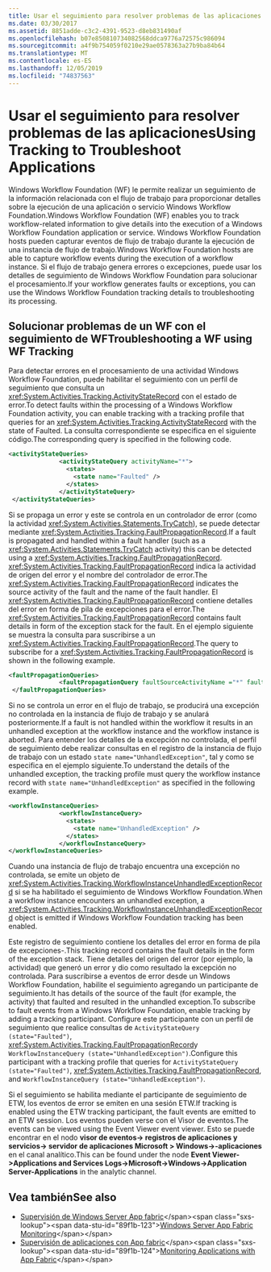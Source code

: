 ```yaml
---
title: Usar el seguimiento para resolver problemas de las aplicaciones
ms.date: 03/30/2017
ms.assetid: 8851adde-c3c2-4391-9523-d8eb831490af
ms.openlocfilehash: b07e850810734082568ddca9776a72575c986094
ms.sourcegitcommit: a4f9b754059f0210e29ae0578363a27b9ba84b64
ms.translationtype: MT
ms.contentlocale: es-ES
ms.lasthandoff: 12/05/2019
ms.locfileid: "74837563"
---
```

# <a name="using-tracking-to-troubleshoot-applications"></a><span data-ttu-id="89f1b-102">Usar el seguimiento para resolver problemas de las aplicaciones</span><span class="sxs-lookup"><span data-stu-id="89f1b-102">Using Tracking to Troubleshoot Applications</span></span>
<span data-ttu-id="89f1b-103">Windows Workflow Foundation (WF) le permite realizar un seguimiento de la información relacionada con el flujo de trabajo para proporcionar detalles sobre la ejecución de una aplicación o servicio Windows Workflow Foundation.</span><span class="sxs-lookup"><span data-stu-id="89f1b-103">Windows Workflow Foundation (WF) enables you to track workflow-related information to give details into the execution of a Windows Workflow Foundation application or service.</span></span> <span data-ttu-id="89f1b-104">Windows Workflow Foundation hosts pueden capturar eventos de flujo de trabajo durante la ejecución de una instancia de flujo de trabajo.</span><span class="sxs-lookup"><span data-stu-id="89f1b-104">Windows Workflow Foundation hosts are able to capture workflow events during the execution of a workflow instance.</span></span> <span data-ttu-id="89f1b-105">Si el flujo de trabajo genera errores o excepciones, puede usar los detalles de seguimiento de Windows Workflow Foundation para solucionar el procesamiento.</span><span class="sxs-lookup"><span data-stu-id="89f1b-105">If your workflow generates faults or exceptions, you can use the Windows Workflow Foundation tracking details to troubleshooting its processing.</span></span>  
  
## <a name="troubleshooting-a-wf-using-wf-tracking"></a><span data-ttu-id="89f1b-106">Solucionar problemas de un WF con el seguimiento de WF</span><span class="sxs-lookup"><span data-stu-id="89f1b-106">Troubleshooting a WF using WF Tracking</span></span>  
 <span data-ttu-id="89f1b-107">Para detectar errores en el procesamiento de una actividad Windows Workflow Foundation, puede habilitar el seguimiento con un perfil de seguimiento que consulta un <xref:System.Activities.Tracking.ActivityStateRecord> con el estado de error.</span><span class="sxs-lookup"><span data-stu-id="89f1b-107">To detect faults within the processing of a Windows Workflow Foundation activity, you can enable tracking with a tracking profile that queries for an <xref:System.Activities.Tracking.ActivityStateRecord> with the state of Faulted.</span></span> <span data-ttu-id="89f1b-108">La consulta correspondiente se especifica en el siguiente código.</span><span class="sxs-lookup"><span data-stu-id="89f1b-108">The corresponding query is specified in the following code.</span></span>  
  
```xml  
<activityStateQueries>  
              <activityStateQuery activityName="*">  
                <states>  
                  <state name="Faulted" />  
                </states>  
              </activityStateQuery>  
 </activityStateQueries>  
```  
  
 <span data-ttu-id="89f1b-109">Si se propaga un error y este se controla en un controlador de error (como la actividad <xref:System.Activities.Statements.TryCatch>), se puede detectar mediante <xref:System.Activities.Tracking.FaultPropagationRecord>.</span><span class="sxs-lookup"><span data-stu-id="89f1b-109">If a fault is propagated and handled within a fault handler (such as a <xref:System.Activities.Statements.TryCatch> activity) this can be detected using a <xref:System.Activities.Tracking.FaultPropagationRecord>.</span></span> <span data-ttu-id="89f1b-110"><xref:System.Activities.Tracking.FaultPropagationRecord> indica la actividad de origen del error y el nombre del controlador de error.</span><span class="sxs-lookup"><span data-stu-id="89f1b-110">The <xref:System.Activities.Tracking.FaultPropagationRecord> indicates the source activity of the fault and the name of the fault handler.</span></span> <span data-ttu-id="89f1b-111">El <xref:System.Activities.Tracking.FaultPropagationRecord> contiene detalles del error en forma de pila de excepciones para el error.</span><span class="sxs-lookup"><span data-stu-id="89f1b-111">The <xref:System.Activities.Tracking.FaultPropagationRecord> contains fault details in form of the exception stack for the fault.</span></span> <span data-ttu-id="89f1b-112">En el ejemplo siguiente se muestra la consulta para suscribirse a un <xref:System.Activities.Tracking.FaultPropagationRecord>.</span><span class="sxs-lookup"><span data-stu-id="89f1b-112">The query to subscribe for a <xref:System.Activities.Tracking.FaultPropagationRecord> is shown in the following example.</span></span>  
  
```xml  
<faultPropagationQueries>  
              <faultPropagationQuery faultSourceActivityName ="*" faultHandlerActivityName="*"/>  
 </faultPropagationQueries>  
```  
  
 <span data-ttu-id="89f1b-113">Si no se controla un error en el flujo de trabajo, se producirá una excepción no controlada en la instancia de flujo de trabajo y se anulará posteriormente.</span><span class="sxs-lookup"><span data-stu-id="89f1b-113">If a fault is not handled within the workflow it results in an unhandled exception at the workflow instance and the workflow instance is aborted.</span></span> <span data-ttu-id="89f1b-114">Para entender los detalles de la excepción no controlada, el perfil de seguimiento debe realizar consultas en el registro de la instancia de flujo de trabajo con un estado `state name="UnhandledException"`, tal y como se especifica en el ejemplo siguiente.</span><span class="sxs-lookup"><span data-stu-id="89f1b-114">To understand the details of the unhandled exception, the tracking profile must query the workflow instance record with `state name="UnhandledException"` as specified in the following example.</span></span>  
  
```xml  
<workflowInstanceQueries>  
              <workflowInstanceQuery>  
                <states>  
                  <state name="UnhandledException" />  
                </states>  
              </workflowInstanceQuery>  
</workflowInstanceQueries>  
```  
  
 <span data-ttu-id="89f1b-115">Cuando una instancia de flujo de trabajo encuentra una excepción no controlada, se emite un objeto de <xref:System.Activities.Tracking.WorkflowInstanceUnhandledExceptionRecord> si se ha habilitado el seguimiento de Windows Workflow Foundation.</span><span class="sxs-lookup"><span data-stu-id="89f1b-115">When a workflow instance encounters an unhandled exception, a <xref:System.Activities.Tracking.WorkflowInstanceUnhandledExceptionRecord> object is emitted if Windows Workflow Foundation tracking has been enabled.</span></span>  
  
 <span data-ttu-id="89f1b-116">Este registro de seguimiento contiene los detalles del error en forma de pila de excepciones-.</span><span class="sxs-lookup"><span data-stu-id="89f1b-116">This tracking record contains the fault details in the form of the exception stack.</span></span> <span data-ttu-id="89f1b-117">Tiene detalles del origen del error (por ejemplo, la actividad) que generó un error y dio como resultado la excepción no controlada. Para suscribirse a eventos de error desde un Windows Workflow Foundation, habilite el seguimiento agregando un participante de seguimiento.</span><span class="sxs-lookup"><span data-stu-id="89f1b-117">It has details of the source of the fault (for example, the activity) that faulted and resulted in the unhandled exception.To subscribe to fault events from a Windows Workflow Foundation, enable tracking by adding a tracking participant.</span></span> <span data-ttu-id="89f1b-118">Configure este participante con un perfil de seguimiento que realice consultas de `ActivityStateQuery (state="Faulted")`, <xref:System.Activities.Tracking.FaultPropagationRecord>y `WorkflowInstanceQuery (state="UnhandledException")`.</span><span class="sxs-lookup"><span data-stu-id="89f1b-118">Configure this participant with a tracking profile that queries for `ActivityStateQuery (state="Faulted")`, <xref:System.Activities.Tracking.FaultPropagationRecord>, and `WorkflowInstanceQuery (state="UnhandledException")`.</span></span>  
  
 <span data-ttu-id="89f1b-119">Si el seguimiento se habilita mediante el participante de seguimiento de ETW, los eventos de error se emiten en una sesión ETW.</span><span class="sxs-lookup"><span data-stu-id="89f1b-119">If tracking is enabled using the ETW tracking participant, the fault events are emitted to an ETW session.</span></span> <span data-ttu-id="89f1b-120">Los eventos pueden verse con el Visor de eventos.</span><span class="sxs-lookup"><span data-stu-id="89f1b-120">The events can be viewed using the Event Viewer event viewer.</span></span> <span data-ttu-id="89f1b-121">Esto se puede encontrar en el nodo **visor de eventos-> registros de aplicaciones y servicios-> servidor de aplicaciones Microsoft > Windows->-aplicaciones** en el canal analítico.</span><span class="sxs-lookup"><span data-stu-id="89f1b-121">This can be found under the node **Event Viewer->Applications and Services Logs->Microsoft->Windows->Application Server-Applications** in the analytic channel.</span></span>  
  
## <a name="see-also"></a><span data-ttu-id="89f1b-122">Vea también</span><span class="sxs-lookup"><span data-stu-id="89f1b-122">See also</span></span>

- <span data-ttu-id="89f1b-123">[Supervisión de Windows Server App fabric](https://docs.microsoft.com/previous-versions/appfabric/ee677251(v=azure.10))</span><span class="sxs-lookup"><span data-stu-id="89f1b-123">[Windows Server App Fabric Monitoring](https://docs.microsoft.com/previous-versions/appfabric/ee677251(v=azure.10))</span></span>
- <span data-ttu-id="89f1b-124">[Supervisión de aplicaciones con App fabric](https://docs.microsoft.com/previous-versions/appfabric/ee677276(v=azure.10))</span><span class="sxs-lookup"><span data-stu-id="89f1b-124">[Monitoring Applications with App Fabric](https://docs.microsoft.com/previous-versions/appfabric/ee677276(v=azure.10))</span></span>
